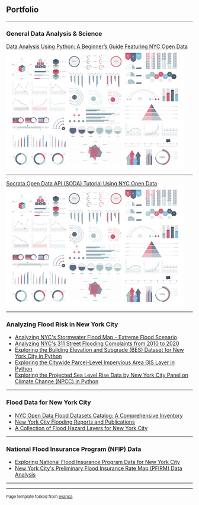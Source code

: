 ## Portfolio

---

### General Data Analysis & Science 

[Data Analysis Using Python: A Beginner’s Guide Featuring NYC Open Data](https://github.com/mebauer/data-analysis-using-python)
<img src="images/dummy_thumbnail.jpg?raw=true"/>

---
[Socrata Open Data API (SODA) Tutorial Using NYC Open Data](https://github.com/mebauer/sodapy-tutorial-nyc-opendata)
<img src="images/dummy_thumbnail.jpg?raw=true"/>

---

### Analyzing Flood Risk in New York City

- [Analyzing NYC's Stormwater Flood Map - Extreme Flood Scenario](https://github.com/mebauer/stormwater-map-analysis-nyc)
- [Analyzing NYC's 311 Street Flooding Complaints from 2010 to 2020](https://github.com/mebauer/nyc-311-street-flooding)
- [Exploring the Building Elevation and Subgrade (BES) Dataset for New York City in Python](https://github.com/mebauer/building-elevation-subgrade-nyc)
- [Exploring the Citywide Parcel-Level Impervious Area GIS Layer in Python](https://github.com/mebauer/parcel-impervious-area-nyc)
- [Exploring the Projected Sea Level Rise Data by New York City Panel on Climate Change (NPCC) in Python](https://github.com/mebauer/projected-sea-level-rise-nyc)

---

### Flood Data for New York City

- [NYC Open Data Flood Datasets Catalog: A Comprehensive Inventory](https://github.com/mebauer/nyc-flood-data)
- [New York City Flooding Reports and Publications](https://github.com/mebauer/nyc-flood-reports)
- [A Collection of Flood Hazard Layers for New York City](https://github.com/mebauer/nyc-flood-layers)

---

### National Flood Insurance Program (NFIP) Data

- [Exploring National Flood Insurance Program Data for New York City](https://github.com/mebauer/fema-nfip-nyc)
- [New York City's Preliminary Flood Insurance Rate Map (PFIRM) Data Analysis](https://github.com/mebauer/nyc-floodzone-analysis)

---

---
<p style="font-size:11px">Page template forked from <a href="https://github.com/evanca/quick-portfolio">evanca</a></p>
<!-- Remove above link if you don't want to attibute -->

